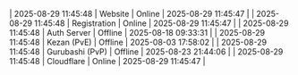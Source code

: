 | 2025-08-29 11:45:48 | Website | Online | 2025-08-29 11:45:47 |
| 2025-08-29 11:45:48 | Registration | Online | 2025-08-29 11:45:47 |
| 2025-08-29 11:45:48 | Auth Server | Offline | 2025-08-18 09:33:31 |
| 2025-08-29 11:45:48 | Kezan (PvE) | Offline | 2025-08-03 17:58:02 |
| 2025-08-29 11:45:48 | Gurubashi (PvP) | Offline | 2025-08-23 21:44:06 |
| 2025-08-29 11:45:48 | Cloudflare | Online | 2025-08-29 11:45:47 |
